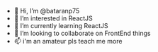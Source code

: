 - 👋 Hi, I’m @bataranp75
- 👀 I’m interested in ReactJS
- 🌱 I’m currently learning ReactJS
- 💞️ I’m looking to collaborate on FrontEnd things
- 📫 i'm an amateur pls teach me more

<!---
bataranp75/bataranp75 is a ✨ special ✨ repository because its `README.md` (this file) appears on your GitHub profile.
You can click the Preview link to take a look at your changes.
--->
